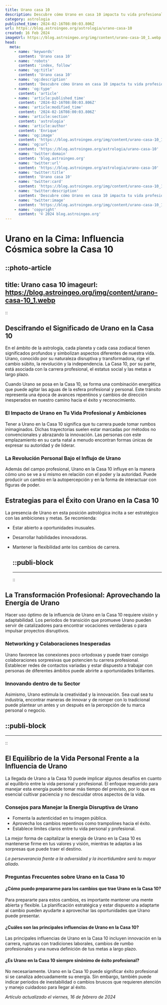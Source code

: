 ```yaml
---
title: Urano casa 10
description: Descubre cómo Urano en casa 10 impacta tu vida profesional y personal. Aprende a navegar cambios y desafíos con sabiduría astrología.
category: astrologia
published_time: 2024-02-16T08:00:03.806Z
url: https://blog.astroingeo.org/astrologia/urano-casa-10
created: 16 Feb 2024
imageUrl: https://blog.astroingeo.org/img/content/urano-casa-10_1.webp
head:
  meta:
    - name: 'keywords'
      content: 'Urano casa 10'
    - name: 'robots'
      content: 'index, follow'
    - name: 'og:title'
      content: 'Urano casa 10'
    - name: 'og:description'
      content: 'Descubre cómo Urano en casa 10 impacta tu vida profesional y personal. Aprende a navegar cambios y desafíos con sabiduría astrología.'
    - name: 'og:type'
      content: 'article'
    - name: 'article:published_time'
      content: '2024-02-16T08:00:03.806Z'
    - name: 'article:modified_time'
      content: '2024-02-16T08:00:03.806Z'
    - name: 'article:section'
      content: 'astrologia'
    - name: 'article:author'
      content: 'Enrique'
    - name: 'og:image'
      content: 'https://blog.astroingeo.org/img/content/urano-casa-10_1.webp'
    - name: 'og:url'
      content: 'https://blog.astroingeo.org/astrologia/urano-casa-10'
    - name: 'twitter:domain'
      content: 'blog.astroingeo.org'
    - name: 'twitter:url'
      content: 'https://blog.astroingeo.org/astrologia/urano-casa-10'
    - name: 'twitter:title'
      content: 'Urano casa 10'
    - name: 'twitter:card'
      content: 'https://blog.astroingeo.org/img/content/urano-casa-10_1.webp'
    - name: 'twitter:description'
      content: 'Descubre cómo Urano en casa 10 impacta tu vida profesional y personal. Aprende a navegar cambios y desafíos con sabiduría astrología.'
    - name: 'twitter:image'
      content: 'https://blog.astroingeo.org/img/content/urano-casa-10_1.webp'
    - name: 'copyright'
      content: '© 2024 blog.astroingeo.org'
---
```

# Urano en la Cima: Influencia Cósmica sobre la Casa 10


::photo-article
---
title: Urano casa 10
imageurl: https://blog.astroingeo.org/img/content/urano-casa-10_1.webp
---
::


## Descifrando el Significado de Urano en la Casa 10

En el ámbito de la astrología, cada planeta y cada casa zodiacal tienen significados profundos y simbolizan aspectos diferentes de nuestra vida. Urano, conocido por su naturaleza disruptiva y transformadora, rige el cambio súbito, la revolución y la independencia. La Casa 10, por su parte, está asociada con la carrera profesional, el estatus social y las metas a largo plazo.

Cuando Urano se posa en la Casa 10, se forma una combinación energética que puede agitar las aguas de la esfera profesional y personal. Este tránsito representa una época de avances repentinos y cambios de dirección inesperados en nuestro camino hacia el éxito y reconocimiento.

### El Impacto de Urano en Tu Vida Profesional y Ambiciones

Tener a Urano en la Casa 10 significa que tu carrera puede tomar rumbos inimaginados. Dichas trayectorias suelen estar marcadas por métodos no convencionales y abrazando la innovación. Las personas con este emplazamiento en su carta natal a menudo encontran formas únicas de expresar su autoridad y de liderar.

### La Revolución Personal Bajo el Influjo de Urano

Además del campo profesional, Urano en la Casa 10 influye en la manera cómo uno se ve a sí mismo en relación con el poder y la autoridad. Puede producir un cambio en la autopercepción y en la forma de interactuar con figuras de poder.

## Estrategias para el Éxito con Urano en la Casa 10

La presencia de Urano en esta posición astrológica incita a ser estratégico con las ambiciones y metas. Se recomienda:

- Estar abierto a oportunidades inusuales.
- Desarrollar habilidades innovadoras.
- Mantener la flexibilidad ante los cambios de carrera.
  

  ::publi-block
  ---
  ---
  ::
  
  
## La Transformación Profesional: Aprovechando la Energía de Urano

Hacer uso óptimo de la influencia de Urano en la Casa 10 requiere visión y adaptabilidad. Los periodos de transición que promueve Urano pueden servir de catalizadores para encontrar vocaciones verdaderas o para impulsar proyectos disruptivos.

### Networking y Colaboraciones Inesperadas

Urano favorece las conexiones poco ortodoxas y puede traer consigo colaboraciones sorpresivas que potencien tu carrera profesional. Establecer redes de contactos variadas y estar dispuesto a trabajar con personas de diferentes ámbitos puede abrirte a oportunidades brillantes.

### Innovando dentro de tu Sector

Asimismo, Urano estimula la creatividad y la innovación. Sea cual sea tu industria, encontrar maneras de innovar y de romper con lo tradicional puede plantear un antes y un después en la percepción de tu marca personal o negocio.


  ::publi-block
  ---
  ---
  ::
  
  
## El Equilibrio de la Vida Personal Frente a la Influencia de Urano

La llegada de Urano a la Casa 10 puede implicar algunos desafíos en cuanto al equilibrio entre la vida personal y profesional. El enfoque requerido para manejar esta energía puede tomar más tiempo del previsto, por lo que es esencial cultivar paciencia y no descuidar otros aspectos de la vida.

### Consejos para Manejar la Energía Disruptiva de Urano

- Fomenta la autenticidad en tu imagen pública.
- Aprovecha los cambios repentinos como trampolines hacia el éxito.
- Establece límites claros entre tu vida personal y profesional.

La mejor forma de capitalizar la energía de Urano en la Casa 10 es mantenerse firme en tus valores y visión, mientras te adaptas a las sorpresas que puede traer el destino.

*La perseverancia frente a la adversidad y la incertidumbre será tu mayor aliado.*

### Preguntas Frecuentes sobre Urano en la Casa 10

#### ¿Cómo puedo prepararme para los cambios que trae Urano en la Casa 10?
Para prepararte para estos cambios, es importante mantener una mente abierta y flexible. La planificación estratégica y estar dispuesto a adaptarte al cambio pueden ayudarte a aprovechar las oportunidades que Urano puede presentar.

#### ¿Cuáles son las principales influencias de Urano en la Casa 10?
Las principales influencias de Urano en la Casa 10 incluyen innovación en la carrera, rupturas con tradiciones laborales, cambios de rumbo profesionales y una nueva definición de tus metas a largo plazo.

#### ¿Es Urano en la Casa 10 siempre sinónimo de éxito profesional?
No necesariamente. Urano en la Casa 10 puede significar éxito profesional si se canaliza adecuadamente su energía. Sin embargo, también puede indicar periodos de inestabilidad o cambios bruscos que requieren atención y manejo cuidadoso para llegar al éxito.

_Artículo actualizado el viernes, 16 de febrero de 2024_